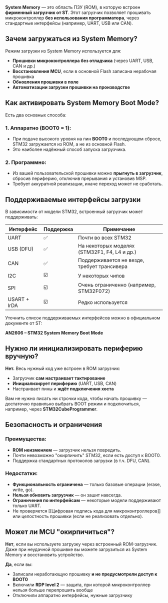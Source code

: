 **System Memory** — это область ПЗУ (ROM), в которую встроен **фирменный загрузчик от ST**. Этот загрузчик позволяет прошивать микроконтроллер **без использования программатора**, через стандартные интерфейсы (например, UART, USB или CAN).

## Зачем загружаться из System Memory?

Режим загрузки из System Memory используется для:

- **Прошивки микроконтроллера без отладчика** (через UART, USB, CAN и др.)
- **Восстановления MCU**, если в основной Flash записана нерабочая прошивка
- **Обновления прошивки в поле**
- **Автоматизации загрузки прошивки на производстве**

## Как активировать System Memory Boot Mode?

Есть два основных способа:
### 1. **Аппаратно (BOOT0 = 1):**

- При подаче высокого уровня на пин **BOOT0** и последующем сбросе, STM32 загружается из ROM, а не из основной Flash.
- Это наиболее надёжный способ запуска загрузчика.

### 2. **Программно:**

- Из вашей пользовательской прошивки можно **прыгнуть в загрузчик**, сбросив периферию, отключив прерывания и установив MSP.
- Требует аккуратной реализации, иначе переход может не сработать.

## Поддерживаемые интерфейсы загрузки

В зависимости от модели STM32, встроенный загрузчик может поддерживать:

|Интерфейс|Поддержка|Примечание|
|---|---|---|
|UART|✅|Почти во всех STM32|
|USB (DFU)|✅|На некоторых моделях (STM32F1, F4, L4 и др.)|
|CAN|✅|Поддерживается не везде, требует трансивера|
|I2C|☑️|У некоторых чипов|
|SPI|☑️|Очень ограниченно (например, STM32F072)|
|USART + IrDA|☑️|Редко используется|

Уточнить список поддерживаемых интерфейсов можно в официальном документе от ST:

**AN2606 – STM32 System Memory Boot Mode**  

## Нужно ли инициализировать периферию вручную?

**Нет.** Весь нужный код уже встроен в ROM загрузчик:

- Загрузчик **сам настраивает тактирование**
- **Инициализирует периферию** (UART, USB, CAN)
- Настраивает пины и **ждёт подключения хоста**

Вам не нужно писать ни строчки кода, чтобы начать прошивку — достаточно правильно выбрать BOOT режим и подключиться, например, через **STM32CubeProgrammer**.

## Безопасность и ограничения

### Преимущества:

- **ROM неизменяем** — загрузчик нельзя повредить.
- Почти невозможно "окирпичить" STM32, если есть доступ к BOOT0.
- Поддержка стандартных протоколов загрузки (в т.ч. DFU, CAN).

### Недостатки:

- **Функциональность ограничена** — только базовые операции (erase, write, go).
- **Нельзя обновить загрузчик** — он зашит навсегда.
- **Ограничения по интерфейсам** — некоторые модели поддерживают только UART.
- Не проверяется [[Цифровая подпись кода для микроконтроллеров]] или целостность прошивки (если не реализовать отдельно).

## Может ли MCU "окирпичиться"?

**Нет**, если вы используете загрузку через встроенный ROM-загрузчик.  
Даже при неудачной прошивке вы можете загрузиться из System Memory и восстановить устройство.

**Да**, если вы:

- Записали неработающую прошивку **и не предусмотрели доступ к BOOT0**
- Включили **RDP level 2** — защита, при которой микроконтроллер нельзя больше перепрошить вообще
- Отключили аппаратно интерфейсы, нужные загрузчику
